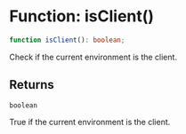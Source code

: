 # Function: isClient()

```ts
function isClient(): boolean;
```

Check if the current environment is the client.

## Returns

`boolean`

True if the current environment is the client.
